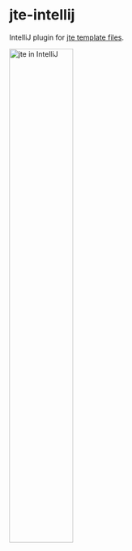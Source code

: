# jte-intellij

IntelliJ plugin for <a href="https://github.com/casid/jte">jte template files</a>.

<img alt="jte in IntelliJ" src="https://github.com/casid/jte/raw/master/jte-intellij.gif" style="max-width:100%;" width="50%">
